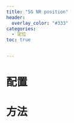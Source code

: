```yaml
---
title: "5G NR position"
header:
  overlay_color: "#333"
categories: 
  - 定位
toc: true


---
```


# 配置



# 方法